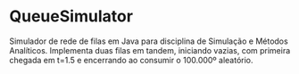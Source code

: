 # QueueSimulator
Simulador de rede de filas em Java para disciplina de Simulação e Métodos Analíticos. Implementa duas filas em tandem, iniciando vazias, com primeira chegada em t=1.5 e encerrando ao consumir o 100.000º aleatório.

